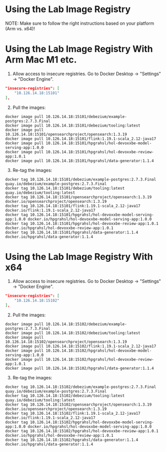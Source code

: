 # Using the Lab Image Registry

NOTE: Make sure to follow the right instructions based on your platform (Arm vs. x64)!

# Using the Lab Image Registry With Arm Mac M1 etc.

1. Allow access to insecure registries.
Go to Docker Desktop -> "Settings" -> "Docker Engine".

```json
"insecure-registries": [
    "10.126.14.18:15101"
],
```

2. Pull the images:

```
docker image pull 10.126.14.18:15101/debezium/example-postgres:2.7.3.Final
docker image pull 10.126.14.18:15101/debezium/tooling:latest
docker image pull 10.126.14.18:15101/opensearchproject/opensearch:1.3.19
docker image pull 10.126.14.18:15101/flink:1.19.1-scala_2.12-java17
docker image pull 10.126.14.18:15101/hpgrahsl/hol-devoxxbe-model-serving-app:1.0.0
docker image pull 10.126.14.18:15101/hpgrahsl/hol-devoxxbe-review-app:1.0.1
docker image pull 10.126.14.18:15101/hpgrahsl/data-generator:1.1.4
```

3. Re-tag the images:

```
docker tag 10.126.14.18:15101/debezium/example-postgres:2.7.3.Final quay.io/debezium/example-postgres:2.7.3.Final
docker tag 10.126.14.18:15101/debezium/tooling:latest quay.io/debezium/tooling:latest
docker tag 10.126.14.18:15101/opensearchproject/opensearch:1.3.19 docker.io/opensearchproject/opensearch:1.3.19
docker tag 10.126.14.18:15101/flink:1.19.1-scala_2.12-java17 docker.io/flink:1.19.1-scala_2.12-java17
docker tag 10.126.14.18:15101/hpgrahsl/hol-devoxxbe-model-serving-app:1.0.0 docker.io/hpgrahsl/hol-devoxxbe-model-serving-app:1.0.0
docker tag 10.126.14.18:15101/hpgrahsl/hol-devoxxbe-review-app:1.0.1 docker.io/hpgrahsl/hol-devoxxbe-review-app:1.0.1
docker tag 10.126.14.18:15101/hpgrahsl/data-generator:1.1.4 docker.io/hpgrahsl/data-generator:1.1.4
```

# Using the Lab Image Registry With x64

1. Allow access to insecure registries.
Go to Docker Desktop -> "Settings" -> "Docker Engine".

```json
"insecure-registries": [
    "10.126.14.18:15102"
],
```

2. Pull the images:

```
docker image pull 10.126.14.18:15102/debezium/example-postgres:2.7.3.Final
docker image pull 10.126.14.18:15102/debezium/tooling:latest
docker image pull 10.126.14.18:15102/opensearchproject/opensearch:1.3.19
docker image pull 10.126.14.18:15102/flink:1.19.1-scala_2.12-java17
docker image pull 10.126.14.18:15102/hpgrahsl/hol-devoxxbe-model-serving-app:1.0.0
docker image pull 10.126.14.18:15102/hpgrahsl/hol-devoxxbe-review-app:1.0.1
docker image pull 10.126.14.18:15102/hpgrahsl/data-generator:1.1.4
```

3. Re-tag the images:

```
docker tag 10.126.14.18:15102/debezium/example-postgres:2.7.3.Final quay.io/debezium/example-postgres:2.7.3.Final
docker tag 10.126.14.18:15102/debezium/tooling:latest quay.io/debezium/tooling:latest
docker tag 10.126.14.18:15102/opensearchproject/opensearch:1.3.19 docker.io/opensearchproject/opensearch:1.3.19
docker tag 10.126.14.18:15102/flink:1.19.1-scala_2.12-java17 docker.io/flink:1.19.1-scala_2.12-java17
docker tag 10.126.14.18:15102/hpgrahsl/hol-devoxxbe-model-serving-app:1.0.0 docker.io/hpgrahsl/hol-devoxxbe-model-serving-app:1.0.0
docker tag 10.126.14.18:15102/hpgrahsl/hol-devoxxbe-review-app:1.0.1 docker.io/hpgrahsl/hol-devoxxbe-review-app:1.0.1
docker tag 10.126.14.18:15102/hpgrahsl/data-generator:1.1.4 docker.io/hpgrahsl/data-generator:1.1.4
```
